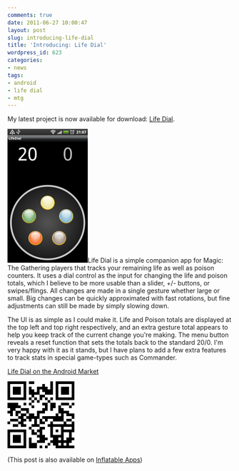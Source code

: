 ```yaml
---
comments: true
date: 2011-06-27 10:00:47
layout: post
slug: introducing-life-dial
title: 'Introducing: Life Dial'
wordpress_id: 623
categories:
- news
tags:
- android
- life dial
- mtg
---
```


My latest project is now available for download: [Life Dial](http://inflatableapps.com/apps/life-dial/).

[![](/a/2011-06-27-introducing-life-dial/device-2011-06-26-210732-180x300.png)](http://theflyingdeveloper.com/blog/wp-content/uploads/2011/06/device-2011-06-26-210732.png)Life  Dial is a simple companion app for Magic: The Gathering players that  tracks your remaining life as well as poison counters. It uses a dial  control as the input for changing the life and poison totals, which I  believe to be more usable than a slider, +/- buttons, or swipes/flings.  All changes are made in a single gesture whether large or small. Big  changes can be quickly approximated with fast rotations, but fine  adjustments can still be made by simply slowing down.

The UI is as simple as I could make it. Life and Poison totals are  displayed at the top left and top right respectively, and an extra  gesture total appears to help you keep track of the current change  you're making. The menu button reveals a reset function that sets the  totals back to the standard 20/0. I'm very happy with it as it stands,  but I have plans to add a few extra features to track stats in special  game-types such as Commander.


[Life Dial on the Android Market](https://market.android.com/details?id=com.inflatableapps.lifedial)


[![](/a/2011-06-27-introducing-life-dial/chart.png)](https://market.android.com/details?id=com.inflatableapps.lifedial)

(This post is also available on [Inflatable Apps](http://inflatableapps.com/2011/06/introducing-life-dial/))
